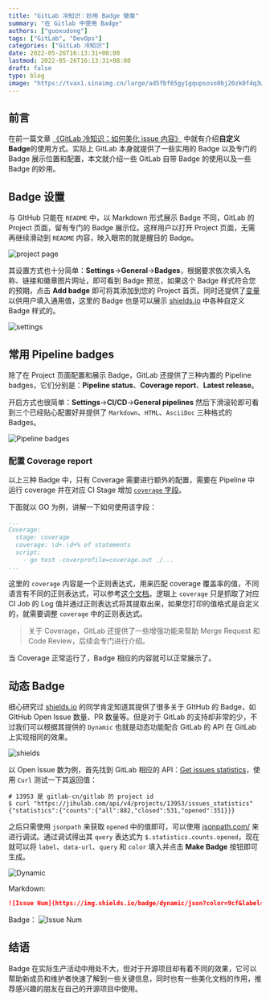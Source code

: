 ```yaml
---
title: "GitLab 冷知识：妙用 Badge 徽章"
summary: "在 Gitlab 中使用 Badge"
authors: ["guoxudong"]
tags: ["GitLab", "DevOps"]
categories: ["GitLab 冷知识"]
date: 2022-05-26T16:13:31+08:00
lastmod: 2022-05-26T16:13:31+08:00
draft: false
type: blog
image: "https://tvax1.sinaimg.cn/large/ad5fbf65gy1gqupsoso0bj20zk0f4q3w.jpg"
---
```

## 前言

在前一篇文章 [《GitLab 冷知识：如何美化 issue 内容》](../gitlab-beautify-issue/#自定义-badge) 中就有介绍**自定义 Badge**的使用方式。实际上 GitLab 本身就提供了一些实用的 Badge 以及专门的 Badge 展示位置和配置，本文就介绍一些 GitLab 自带 Badge 的使用以及一些 Badge 的妙用。

## Badge 设置

与 GItHub 只能在 `README` 中，以 Markdown 形式展示 Badge 不同，GitLab 的 Project 页面，留有专门的 Badge 展示位。这样用户以打开 Project 页面，无需再继续滑动到 `README` 内容，映入眼帘的就是醒目的 Badge。

![project page](https://tvax3.sinaimg.cn/large/ad5fbf65gy1h2lwgsf9tgj20ye0hcgow.jpg)

其设置方式也十分简单：**Settings**->**General**->**Badges**，根据要求依次填入名称、链接和徽章图片网址，即可看到 Badge 预览，如果这个 Badge 样式符合您的预期，点击 **Add badge** 即可将其添加到您的 Project 首页。同时还提供了[变量](https://jihulab.com/help/user/project/badges)以供用户填入通用值，这里的 Badge 也是可以展示 [shields.io](https://shields.io/) 中各种自定义 Badge 样式的。

![settings](https://tva1.sinaimg.cn/large/ad5fbf65gy1h2lwlcpxq2j21ie0tkjy0.jpg)

## 常用 Pipeline badges

除了在 Project 页面配置和展示 Badge，GitLab 还提供了三种内置的 Pipeline badges，它们分别是：**Pipeline status**、**Coverage report**、**Latest release**。

开启方式也很简单：**Settings**->**CI/CD**->**General pipelines** 然后下滑滚轮即可看到三个已经贴心配置好并提供了 `Markdown`、`HTML`、`AsciiDoc` 三种格式的 Badges。

![Pipeline badges](https://tva3.sinaimg.cn/large/ad5fbf65gy1h2lwv97udwj226u18wkit.jpg)

### 配置 Coverage report

以上三种 Badge 中，只有 Coverage 需要进行额外的配置，需要在 Pipeline 中运行 coverage 并在对应 CI Stage 增加 [`coverage` 字段](https://docs.gitlab.cn/ee/ci/yaml/index.html#coverage)。

下面就以 GO 为例，讲解一下如何使用该字段：

```yaml
...
Coverage:
  stage: coverage
  coverage: \d+.\d+% of statements
  script:
    - go test -coverprofile=coverage.out ./...
...
```

这里的 `coverage` 内容是一个正则表达式，用来匹配 coverage 覆盖率的值，不同语言有不同的正则表达式，可以参考[这个文档](https://docs.gitlab.cn/jh/ci/pipelines/settings.html#%E6%B5%8B%E8%AF%95%E8%A6%86%E7%9B%96%E7%8E%87%E7%A4%BA%E4%BE%8B)。逻辑上 `coverage` 只是抓取了对应 CI Job 的 Log 值并通过正则表达式将其提取出来，如果您打印的值格式是自定义的，就需要调整 `coverage` 中的正则表达式。

> 关于 Coverage，GitLab 还提供了一些增强功能来帮助 Merge Request 和 Code Review，后续会专门进行介绍。

当 Coverage 正常运行了，Badge 相应的内容就可以正常展示了。

## 动态 Badge

细心研究过 [shields.io](https://shields.io/) 的同学肯定知道其提供了很多关于 GItHub 的 Badge，如 GItHub Open Issue 数量、PR 数量等。但是对于 GitLab 的支持却非常的少，不过我们可以根据其提供的 `Dynamic` 也就是动态功能配合 GitLab 的 API 在 GitLab 上实现相同的效果。

![shields](https://tva4.sinaimg.cn/large/ad5fbf65gy1h2lxqsbyg0j21rk0aidp0.jpg)

以 Open Issue 数为例，首先找到 GitLab 相应的 API：[Get issues statistics](https://docs.gitlab.com/ee/api/issues_statistics.html)，使用 `Curl` 测试一下其返回值：

```shell
# 13953 是 gitlab-cn/gitlab 的 project id
$ curl "https://jihulab.com/api/v4/projects/13953/issues_statistics"
{"statistics":{"counts":{"all":882,"closed":531,"opened":351}}}
```

之后只需使用 `jsonpath` 来获取 `opened` 中的值即可，可以使用 [jsonpath.com/](https://jsonpath.com/) 来进行调试。通过调试得出其 `query` 表达式为 `$.statistics.counts.opened`，现在就可以将  `label`、`data-url`、`query` 和 `color` 填入并点击 **Make Badge** 按钮即可生成。

![Dynamic](https://tva2.sinaimg.cn/large/ad5fbf65gy1h2lxmyt6m0j21r40b6481.jpg)

Markdown:
```markdown
![Issue Num](https://img.shields.io/badge/dynamic/json?color=9cf&label=issues&query=%24.statistics.counts.opened&suffix=%20opened&url=https%3A%2F%2Fjihulab.com%2Fapi%2Fv4%2Fprojects%2F13953%2Fissues_statistics)
```
Badge：
![Issue Num](https://img.shields.io/badge/dynamic/json?color=9cf&label=issues&query=%24.statistics.counts.opened&suffix=%20opened&url=https%3A%2F%2Fjihulab.com%2Fapi%2Fv4%2Fprojects%2F13953%2Fissues_statistics)

## 结语

Badge 在实际生产活动中用处不大，但对于开源项目却有着不同的效果，它可以帮助新成员和维护者快速了解到一些关键信息，同时也有一些美化文档的作用，推荐感兴趣的朋友在自己的开源项目中使用。
